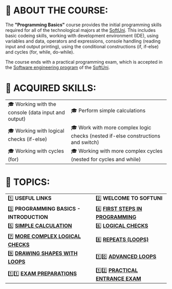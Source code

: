 # :large_blue_diamond: ABOUT THE COURSE: #

The **"Programming Basics"** course provides the initial programming skills required for all of the technological majors at the [SoftUni](https://softuni.org/). This includes basic codeing skills, working with development environment (IDE), using variables and data, operators and expressions, console handling (reading input and output printing), using the conditional constructions (if, if-else) and cycles (for, while, do-while).

The course ends with a practical programming exam, which is accepted in the [Software engineering program](https://softuni.bg/curriculum) of the [SoftUni](https://softuni.org/).

# :large_blue_diamond: ACQUIRED SKILLS: #

| | |
------------ | -------------
:mortar_board: Working with the console (data input and output) | :mortar_board: Perform simple calculations
:mortar_board: Working with logical checks (if-else) | :mortar_board: Work with more complex logic checks (nested if-else constructions and switch)
:mortar_board: Working with cycles (for) | :mortar_board: Working with more complex cycles (nested for cycles and while)

# :large_blue_diamond: TOPICS: #

| | |
------------ | -------------
:one: **USEFUL LINKS** | :two: **WELCOME TO SOFTUNI**
:three: **PROGRAMMING BASICS - INTRODUCTION** | :four: [**FIRST STEPS IN PROGRAMMING**](https://github.com/OgnyanDD/Programming-Basics-With-Java/tree/master/T4.%20FIRST%20STEPS%20IN%20PROGRAMMING)
:five: [**SIMPLE CALCULATION**](https://github.com/OgnyanDD/Programming-Basics-With-Java/tree/master/T5.%20SIMPLE%20CALCULATIONS) | :six: [**LOGICAL CHECKS**](https://github.com/OgnyanDD/Programming-Basics-With-Java/tree/master/T6.%20LOGICAL%20CHECKS)
:seven: [**MORE COMPLEX LOGICAL CHECKS**](https://github.com/OgnyanDD/Programming-Basics-With-Java/tree/master/T7.%20MORE%20COMPLEX%20LOGICAL%20CHECKS) | :eight: [**REPEATS (LOOPS)**](https://github.com/OgnyanDD/Programming-Basics-With-Java/tree/master/T8.%20REPEATS%20(LOOPS))
:nine: [**DRAWING SHAPES WITH LOOPS**](https://github.com/OgnyanDD/Programming-Basics-With-Java/tree/master/T9.%20DRAWING%20SHAPES%20WITH%20LOOPS) | :one::zero: [**ADVANCED LOOPS**](https://github.com/OgnyanDD/Programming-Basics-With-Java/tree/master/TF10.%20ADVANCED%20LOOPS)
:one::one: [**EXAM PREPARATIONS**](https://github.com/OgnyanDD/Programming-Basics-With-Java/tree/master/TF11.%20EXAM%20PREPARATION) | :one::two: [**PRACTICAL ENTRANCE EXAM**](https://github.com/OgnyanDD/Programming-Basics-With-Java/tree/master/TF12.%20PRACTICAL%20ENTRANCE%20EXAM)
